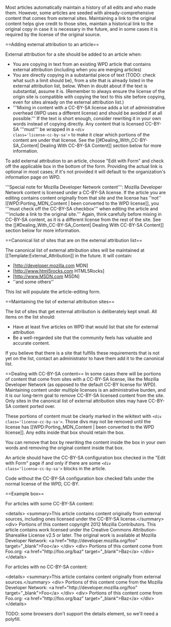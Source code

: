Most articles automatically maintain a history of all edits and who made them. However, some articles are seeded with already-comprehensive content that comes from external sites. Maintaining a link to the original content helps give credit to those sites, maintain a historical link to the original copy in case it is necessary in the future, and in some cases it is required by the license of the original source.

==Adding external attribution to an article==

External attribution for a site should be added to an article when:

* You are copying in text from an existing WPD article that contains external attribution (including when you are merging articles)
* You are directly copying in a substantial piece of text (TODO: check what such a limit should be), from a site that is already listed in the external attribution list, below. When in doubt about if the text is substantial, assume it is. (Remember to always ensure the license of the origin site is compatible with copying the text to this site before copying, even for sites already on the external attribution list.)
* '''Mixing in content with a CC-BY-SA license adds a lot of administrative overhead (WPD uses a different license) and should be avoided if at all possible.''' If the text is short enough, consider rewriting it in your own words instead of copying directly. Any content that is licensed CC-BY-SA '''must''' be wrapped in a <code>&lt;div class='license-cc-by-sa'&gt;</code> to make it clear which portions of the content are under that license. See the [[#Dealing_With_CC-BY-SA_Content| Dealing With CC-BY-SA Content]] section below for more information.

To add external attribution to an article, choose "Edit with Form" and check off the applicable box in the bottom of the form. Providing the actual link is optional in most cases; if it's not provided it will default to the organization's information page on WPD.

'''Special note for Mozilla Developer Network content''': Mozilla Developer Network content is licensed under a CC-BY-SA license. If the article you are editing contains content originally from that site and the license has ''not'' [[WPD:Porting_MDN_Content | been converted to the WPD license]], you '''must check off the CC-BY-SA checkbox''' when editing the article and '''include a link to the original site.''' Again, think carefully before mixing in CC-BY-SA content, as it is a different license from the rest of the site. See the [[#Dealing_With_CC-BY-SA_Content| Dealing With CC-BY-SA Content]] section below for more information.

==Canonical list of sites that are on the external attribution list==

The canonical list of external attribution sites will be maintained at [[Template:External_Attribution]] in the future. It will contain:
* [http://developer.mozilla.com MDN]
* [http://www.html5rocks.com HTML5Rocks]
* [http://www.MSDN.com MSDN]
* ''and some others''

This list will populate the article-editing form.

==Maintaining the list of external attribution sites==

The list of sites that get external attribution is deliberately kept small. All items on the list should:
* Have at least five articles on WPD that would list that site for external attribution
* Be a well-regarded site that the community feels has valuable and accurate content.

If you believe that there is a site that fulfills these requirements that is not yet on the list, contact an administrator to have them add it to the canonical list.

==Dealing with CC-BY-SA content==
In some cases there will be portions of content that come from sites with a CC-BY-SA license, like the Mozilla Developer Network (as opposed to the default CC-BY license for WPD). Maintaining content under multiple licenses is an administrative burden, and it is our long-term goal to remove CC-BY-SA licensed content from the site. Only sites in the canonical list of external attribution sites may have CC-BY-SA content ported over.

These portions of content must be clearly marked in the wikitext with <code>&lt;div class='license-cc-by-sa'&gt;</code>. Those divs may not be removed until the license has [[WPD:Porting_MDN_Content | been converted to the WPD license]]. Any edits inside that box should retain the box.

You can remove that box by rewriting the content inside the box in your own words and removing the original content inside that box.

An article should have the CC-BY-SA configuration box checked in the "Edit with Form" page if and only if there are some <code>&lt;div class='license-cc-by-sa'&gt;</code> blocks in the article.

Code without the CC-BY-SA configuration box checked falls under the normal license of the WPD, CC-BY.

==Example box==

For articles with some CC-BY-SA content:

<syntaxhighlight lang="html5">
&lt;details&gt;
	&lt;summary&gt;This article contains content originally from external sources, including ones licensed under the CC-BY-SA license.&lt;/summary&gt;
	&lt;div&gt;
		Portions of this content copyright 2012 Mozilla Contributors. This article contains work licensed under the Creative Commons Attribution-Sharealike License v2.5 or later. The original work is available at Mozilla Developer Network:
&lt;a href="http://developer.mozilla.org/foo" target="_blank"&gt;Foo&lt;/a&gt;
	&lt;/div&gt;
	&lt;div&gt;
		Portions of this content come from Foo.org: &lt;a href="http://foo.org/baz" target="_blank"&gt;Baz&lt;/a&gt;
	&lt;/div&gt;
&lt;/details&gt;
</syntaxhighlight>

For articles with no CC-BY-SA content:

<syntaxhighlight lang="html5">
&lt;details&gt;
	&lt;summary&gt;This article contains content originally from external sources.&lt;/summary&gt;
	&lt;div&gt;
		 Portions of this content come from the Mozilla Developer Network:
&lt;a href="http://developer.mozilla.org/foo" target="_blank"&gt;Foo&lt;/a&gt;
	&lt;/div&gt;
	&lt;div&gt;
		Portions of this content come from Foo.org: &lt;a href="http://foo.org/baz" target="_blank"&gt;Baz&lt;/a&gt;
	&lt;/div&gt;
&lt;/details&gt;
</syntaxhighlight>

TODO: some browsers don't support the details element, so we'll need a polyfill.